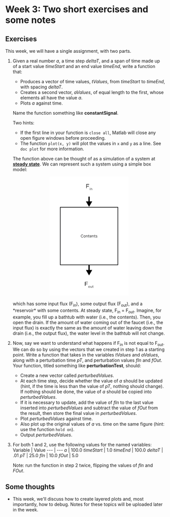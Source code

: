 # Week 3: Two short exercises and some notes

## Exercises

This week, we will have a single assignment, with two parts. 

1. Given a real number *a*, a time step *deltaT*, and a span of time made up of a start value *timeStart* and an end value *timeEnd*, write a function that:
   - Produces a vector of time values, *tValues*, from *timeStart* to *timeEnd*, with spacing *deltaT*.
   - Creates a second vector, *aValues*, of equal length to the first, whose elements all have the value *a*.
   - Plots *a* against time. 

    Name the function something like **constantSignal**. 

    Two hints:
   - If the first line in your function is `close all`, Matlab will close any open figure windows before proceeding. 
   - The function `plot(x, y)` will plot the values in `x` and `y` as a line. See `doc plot` for more information. 

   The function above can be thought of as a simulation of a system at **[steady state](https://en.wikipedia.org/wiki/Steady_state)**. We can represent such a system using a simple box model:
     <p align="center">
     <img src="boxModel.png" width="250" />
     <p>
     which has some input flux (F<sub>in</sub>), some output flux (F<sub>out</sub>), and a *reservoir* with some contents. At steady state, F<sub>in</sub> = F<sub>out</sub>. Imagine, for example, you fill up a bathtub with water (i.e., the contents). Then, you open the drain. If the amount of water coming out of the faucet (i.e., the input flux) is exactly the same as the amount of water leaving down the drain (i.e., the output flux), the water level in the bathtub will not change.

2. Now, say we want to understand what happens if F<sub>in</sub> is not equal to F<sub>out</sub>. We can do so by using the vectors that we created in step 1 as a starting point. Write a function that takes in the variables *tValues* and *aValues*, along with a perturbation time *pT*, and perturbation values *fIn* and *fOut*. Your function, titled something like **perturbationTest**, should:
    - Create a new vector called *perturbedValues*.
    - At each time step, decide whether the value of *a* should be updated (hint, if the time is less than the value of *pT*, nothing should change). If nothing should be done, the value of *a* should be copied into *perturbedValues*.
    - If it is necessary to update, add the value of *fIn* to the last value inserted into *perturbedValues* and subtract the value of *fOut* from the result, then store the final value in *perturbedValues*.
    - Plot *perturbedValues* against time. 
    - Also plot up the original values of *a* vs. time on the same figure (hint: use the function `hold on`).
    - Output *perturbedValues*. 
3. For both 1 and 2, use the following values for the named variables:
    Variable | Value
    --- | ---
    *a* | 100.0
    *timeStart* | 1.0
    *timeEnd* | 100.0
    *deltaT* | .01
    *pT* | 25.0
    *fIn* | 10.0
    *fOut* | 5.0

    Note: run the function in step 2 twice, flipping the values of *fIn* and *FOut*.

## Some thoughts
- This week, we'll discuss how to create layered plots and, most importantly, how to debug. Notes for these topics will be uploaded later in the week. 

